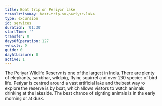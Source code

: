 ```yaml
---
title: Boat trip on Periyar lake
translationKey: boat-trip-on-periyar-lake
type: excursion
id: services
duration: '01:30'
startTime: ''
transfer: 0
daysOfOperation: 127
vehicle: 0
guide: 0
dayAtLeisure: 0
active: 1
---
```

The Periyar Wildlife Reserve is one of the largest in India. There are plenty of elephants, sambhar, wild pig, flying squirrel and over 260 species of bird life. Periyar is centred around a vast artificial lake and the best way to explore the reserve is by boat, which allows visitors to watch animals drinking at the lakeside. The best chance of sighting animals is in the early morning or at dusk.